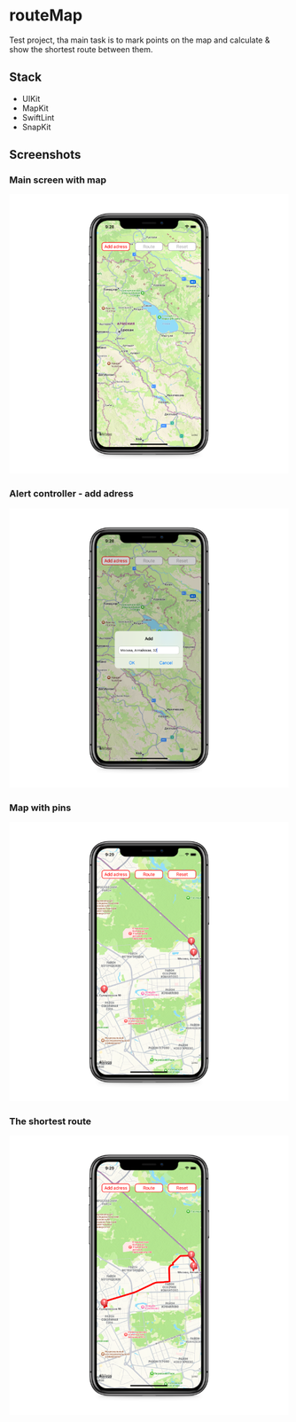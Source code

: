 # routeMap
Test project, tha main task is to mark points on the map and calculate & show the shortest route between them.

## Stack
* UIKit
* MapKit
* SwiftLint
* SnapKit

## Screenshots
### Main screen with map
![alt text](Screenshots/image1.png "Random photos (Main tab)")
### Alert controller - add adress
![alt text](Screenshots/image2.png "Search photos (Main tab)")
### Map with pins
![alt text](Screenshots/image3.png "Photo card")
### The shortest route
![alt text](Screenshots/image4.png "Add photo to Favorites (Main)")
